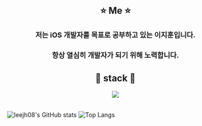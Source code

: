 

<div align=center>
<h2>⭐ Me ⭐</h2>
  <h3>저는 iOS 개발자를 목표로 공부하고 있는 이지훈입니다.</h3>
  <h3>항상 열심히 개발자가 되기 위해 노력합니다.</h3>

<h2>📖 stack 📖</h2>
<img src="https://img.shields.io/badge/-swift-F05138?style=for-the-badge&logo=swift&logoColor=black">



</div>
<br>

![leejh08's GitHub stats](https://github-readme-stats.vercel.app/api?username=leejh08&show_icons=true&theme=radical)
![Top Langs](https://github-readme-stats.vercel.app/api/top-langs/?username=leejh08&layout=compact&theme=dracula)
